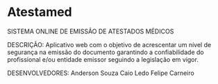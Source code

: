 # Atestamed
SISTEMA ONLINE DE EMISSÃO DE ATESTADOS MÉDICOS

DESCRIÇÃO:
Aplicativo web com o objetivo de acrescentar um nível de segurança na emissão do documento garantindo a confiabilidade do profissional e/ou entidade emissor seguindo a legislação em vigor. 

DESENVOLVEDORES:
Anderson Souza
Caio Ledo
Felipe Carneiro
